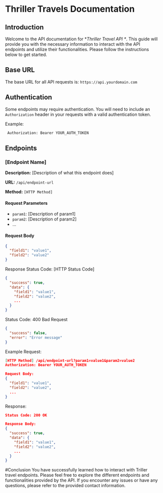 # Thriller Travels Documentation

## Introduction

Welcome to the API documentation for \*_Thriller Travel API \*_. This guide will provide you with the necessary information to interact with the API endpoints and utilize their functionalities. Please follow the instructions below to get started.

## Base URL

The base URL for all API requests is: `https://api.yourdomain.com`

## Authentication

Some endpoints may require authentication. You will need to include an `Authorization` header in your requests with a valid authentication token.

Example:

```bash
 Authorization: Bearer YOUR_AUTH_TOKEN

```

## Endpoints

### [Endpoint Name]

**Description:** [Description of what this endpoint does]

**URL:** `/api/endpoint-url`

**Method:** `[HTTP Method]`

#### Request Parameters

- `param1`: [Description of param1]
- `param2`: [Description of param2]
- ...

#### Request Body

```json
{
  "field1": "value1",
  "field2": "value2"
}
```

Response
Status Code: [HTTP Status Code]

```json
{
  "success": true,
  "data": {
    "field1": "value1",
    "field2": "value2",
    ...
  }
}
```

Status Code: 400 Bad Request

```json
{
  "success": false,
  "error": "Error message"
}
```

Example
Request:

```json
[HTTP Method] /api/endpoint-url?param1=value1&param2=value2
Authorization: Bearer YOUR_AUTH_TOKEN

Request Body:
{
  "field1": "value1",
  "field2": "value2",
  ...
}
```

Response:

```json
Status Code: 200 OK

Response Body:
{
  "success": true,
  "data": {
    "field1": "value1",
    "field2": "value2",
    ...
  }
}
```

#Conclusion
You have successfully learned how to interact with Triller travel endpoints. Please feel free to explore the different endpoints and functionalities provided by the API. If you encounter any issues or have any questions, please refer to the provided contact information.
